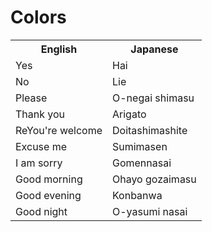 # Colors

<table>
	<tr>
        <th>English</th>
        <th>Japanese</th>
    </tr>
    <tr>
        <td>Yes</td>
        <td>Hai</td>
    </tr>
    <tr>
        <td>No</td>
        <td>Lie</td>
    </tr>
    <tr>
        <td>Please</td>
        <td>O-negai shimasu</td>
    </tr>
    <tr>
        <td>Thank you</td>
        <td>Arigato</td>
    </tr>
    <tr>
        <td>ReYou're welcome</td>
        <td>Doitashimashite</td>
    </tr>
    <tr>
        <td>Excuse me</td>
        <td>Sumimasen</td>
    </tr>
    <tr>
        <td>I am sorry</td>
        <td>Gomennasai</td>
    </tr>
    <tr>
        <td>Good morning</td>
        <td>Ohayo gozaimasu</td>
    </tr>
    <tr>
        <td>Good evening</td>
        <td>Konbanwa</td>
    </tr>
    <tr>
        <td>Good night</td>
        <td>O-yasumi nasai</td>
    </tr>
</table>
